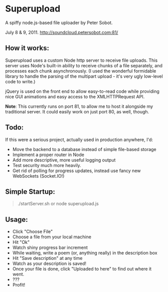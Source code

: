 Superupload
====================
A spiffy node.js-based file uploader by Peter Sobot.

July 8 & 9, 2011. http://soundcloud.petersobot.com:81/

How it works:
-------------

Superupload uses a custom Node http server to receive file uploads. This server uses Node's built-in ability to receive chunks of a file separately, and processes each chunk asynchronously. (I used the wonderful formidable library to handle the parsing of the multipart upload - it's very ugly low-level code to write.)

jQuery is used on the front end to allow easy-to-read code while providing nice GUI animations and easy access to the XMLHTTPRequest API.

**Note**: This currently runs on port 81, to allow me to host it alongside my traditional server. It could easily work on just port 80, as well, though.

Todo:
-----
If this were a serious project, actually used in production anywhere, I'd:

 - Move the backend to a database instead of simple file-based storage
 - Implement a proper router in Node
 - Add more descriptive, more useful logging output
 - Test security much more heavily.
 - Get rid of polling for progress updates, instead use fancy new WebSockets (Socket.IO!)


Simple Startup:
---------------
> ./startServer.sh
or
> node superupload.js

Usage:
------
 - Click "Choose File"
 - Choose a file from your local machine
 - Hit "Ok"
 - Watch shiny progress bar increment
 - While waiting, write a poem (or, anything really) in the description box
 - Hit "Save description" at any time
 - Watch as your description is saved!
 - Once your file is done, click "Uploaded to here" to find out where it went.
 - ???
 - Profit!